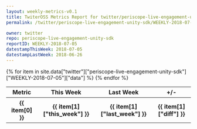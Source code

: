```yaml
---
layout: weekly-metrics-v0.1
title: TwiterOSS Metrics Report for twitter/periscope-live-engagement-unity-sdk | WEEKLY-2018-07-05 | 2018-07-05
permalink: /twitter/periscope-live-engagement-unity-sdk/WEEKLY-2018-07-05.html

owner: twitter
repo: periscope-live-engagement-unity-sdk
reportID: WEEKLY-2018-07-05
datestampThisWeek: 2018-07-05
datestampLastWeek: 2018-06-26
---
```


<table style="width: 100%">
    <tr>
        <th>Metric</th>
        <th>This Week</th>
        <th>Last Week</th>
        <th>+/-</th>
    </tr>
    {% for item in site.data["twitter"]["periscope-live-engagement-unity-sdk"]["WEEKLY-2018-07-05"]["data"] %}
    <tr>
        <th>{{ item[0] }}</th>
        <th>{{ item[1]["this_week"] }}</th>
        <th>{{ item[1]["last_week"] }}</th>
        <th>{{ item[1]["diff"] }}</th>
    </tr>
    {% endfor %}
</table>

